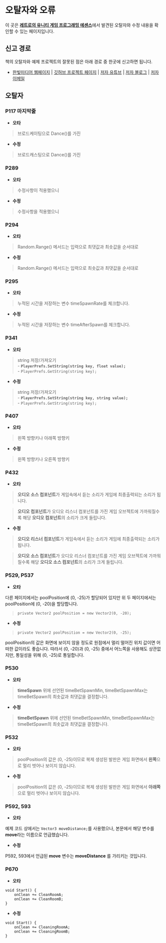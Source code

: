 # 오탈자와 오류
이 곳은 [**레트로의 유니티 게임 프로그래밍 에센스**](http://www.yes24.com/24/goods/69320872)에서 발견된 오탈자와 수정 내용을 확인할 수 있는 페이지입니다.

## 신고 경로
책의 오탈자와 예제 프로젝트의 잘못된 점은 아래 경로 중 한곳에 신고하면 됩니다.

- [한빛미디어 웹페이지](http://www.hanbit.co.kr/store/books/look.php?p_code=B3604463061) | [깃허브 프로젝트 페이지](https://github.com/IJEMIN/Unity-Programming-Essence) | [저자 유튜브](https://youtube.com/c/JeminDev) | [저자 블로그](https://ijemin.com) | [저자 이메일](i_jemin@outlook.com)


## 오탈자


### P117 마지막줄
- **오타**
> 브로드케이팅으로 Dance()를 가진

- **수정**
> 브로드캐스팅으로 Dance()를 가진

### P289
- **오타**
> 수정사항이 적용했으니

- **수정**
> 수정사항을 적용했으니


### P294
- **오타**
> Random.Range() 메서드는 입력으로 최댓값과 최솟값을 순서대로

- **수정**
> Random.Range() 메서드는 입력으로 최솟값과 최댓값을 순서대로


### P295
- **오타**
> 누적된 시간을 저장하는 변수 timeSpawnRate를 체크합니다.

- **수정**
> 누적된 시간을 저장하는 변수 timeAfterSpawn를 체크합니다.


### P341
- **오타**
>string 저장/가져오기<br>- **```PlayerPrefs.SetString(string key, float value);```**<br>- ```PlayerPrefs.GetString(string key);```

- **수정**
>string 저장/가져오기<br>- **```PlayerPrefs.SetString(string key, string value);```**<br>- ```PlayerPrefs.GetString(string key);```

### P407
- **오타**
> 왼쪽 방향키나 아래쪽 방향키

- **수정**
> 왼쪽 방향키나 오른쪽 방향키

### P432
- **오타**
>**오디오 소스 컴포넌트**가 게임속에서 듣는 소리가 게임에 최종출력되는 소리가 됩니다.

>**오디오 컴포넌트**가 오디오 리스너 컴포넌트를 가진 게임 오브젝트에 가까워질수록 해당 **오디오 컴포넌트**의 소리가 크게 들립니다.


- **수정**
>**오디오 리스너 컴포넌트**가 게임속에서 듣는 소리가 게임에 최종출력되는 소리가 됩니다.

>**오디오 소스 컴포넌트**가 오디오 리스너 컴포넌트를 가진 게임 오브젝트에 가까워질수록 해당 **오디오 소스 컴포넌트**의 소리가 크게 들립니다.

### P529, P537
- **오타**

다른 페이지에서는 poolPosition에 (0, -25)가 할당되어 있지만 위 두 페이지에서는 poolPosition에 (0, -20)을 할당합니다.
>```private Vector2 poolPosition = new Vector2(0, -20);```

- **수정**
>```private Vector2 poolPosition = new Vector2(0, -25);```

poolPosition의 값은 화면에 보이지 않을 정도로 원점에서 멀리 떨어진 위치 값이면 어떠한 값이라도 좋습니다.
따라서 (0, -20)과 (0, -25) 중에서 어느쪽을 사용해도 상관없지만, 통일성을 위해 (0, -25)로 통일합니다.

### P530
- **오타**
>**timeSpawn** 위에 선언된 timeBetSpawnMin, timeBetSpawnMax는 timeBetSpawn의 최솟값과 최댓값을 결정합니다.

- **수정**
>**timeBetSpawn** 위에 선언된 timeBetSpawnMin, timeBetSpawnMax는 timeBetSpawn의 최솟값과 최댓값을 결정합니다.

### P532
- **오타**
> poolPosition의 값은 (0, -25)이므로 복제 생성된 발판은 게임 화면에서 **왼쪽**으로 멀리 벗어나 보이지 않습니다.

- **수정**
> poolPosition의 값은 (0, -25)이므로 복제 생성된 발판은 게임 화면에서 **아래쪽**으로 멀리 벗어나 보이지 않습니다.


### P592, 593
- **오타**

예제 코드 상에서는 ```Vector3 moveDistance;```를 사용했으나, 본문에서 해당 변수를 **move**라는 이름으로 언급했습니다.

- **수정**

P592, 593에서 언급된 **move** 변수는 **moveDistance** 를 가리키는 것입니다.

### P670
- **오타**
~~~
void Start() {
    onClean += CleanRoomA;
    onClean += CleanRoomB;
}
~~~
- **수정**
~~~
void Start() {
    onClean += CleaningRoomA;
    onClean += CleaningRoomB;
}
~~~
